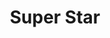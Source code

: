 ---
pid: llp577
title: Super Star
location_transcription: Art Museum
coordinates: "[-75.181140476367, 39.965689741243]"
zipcode: 
gen_neighborhood: 
neighborhood: 
outside_phl: 
age: 
age_range: 
instagram: 
image_file_name: llp_577.jpg
proposal_transcription: Super Star Singer
topic: Sports,Women
topic_summary: 0, 0, 0
type: Sculpture Statue
keywords_other: 
credit: 
image_labels: 
twitter: 
facebook: 
permalink: "/monuments/llp577/"
layout: item-page
---